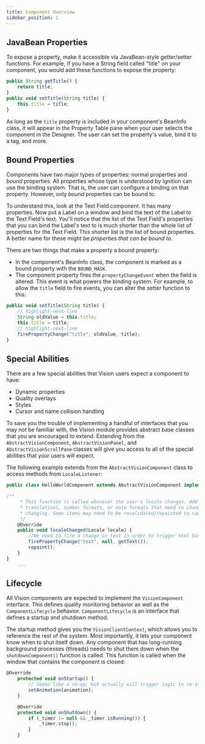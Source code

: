 ```yaml
---
title: Component Overview
sidebar_position: 1
---
```

## JavaBean Properties
To expose a property, make it accessible via JavaBean-style getter/setter functions. For example, if you have a String field called "title" on your component, you would add these functions to expose the property:

```js title=MyComponent.java
public String getTitle() {
    return title;
}
public void setTitle(String title) {
    this.title = title;
}
```

As long as the `title` property is included in your component's BeanInfo class, it will appear in the Property Table pane when your user selects the component in the Designer. The user can set the property's value, bind it to a tag, and more.

## Bound Properties
Components have two major types of properties: normal properties and *bound* properties. All properties whose type is understood by Ignition can use the binding system. That is, the user can configure a binding on that property. However, only *bound* properties can be bound to. 

To understand this, look at the Text Field component. It has many properties. Now put a Label on a window and bind the text of the Label to the Text Field's text. You'll notice that the list of the Text Field's properties that you can bind the Label's text to is much shorter than the whole list of properties for the Text Field. This shorter list is the list of bound properties. A better name for these might be *properties that can be bound to*.

There are two things that make a property a bound property:

* In the component's BeanInfo class, the component is marked as a bound property with the `BOUND_MASK`.
* The component property fires the `propertyChangeEvent` when the field is altered. This event is what powers the binding system. For example, to allow the `title` field to fire events, you can alter the setter function to this:

```js title="MyComponent.java"
public void setTitle(String title) {
    // highlight-next-line
    String oldValue = this.title;
    this.title = title;
    // highlight-next-line
    firePropertyChange("title", oldValue, title);
}
```
## Special Abilities
There are a few special abilities that Vision users expect a component to have:
* Dynamic properties
* Quality overlays
* Styles
* Cursor and name collision handling

To save you the trouble of implementing a handful of interfaces that you may not be familiar with, the Vision module provides abstract base classes that you are encouraged to extend. Extending from the `AbstractVisionComponent`, `AbstractVisionPanel`, and `AbstractVisionScrollPane` classes will give you access to all of the special abilities that your users will expect.

The following example extends from the `AbstractVisionComponent` class to access methods from `LocaleListener`: 
```js title=HelloWorldComponent.java
public class HelloWorldComponent extends AbstractVisionComponent implements LocaleListener {

/**
     * This function is called whenever the user's locale changes. Add code here to deal with any
     * translations, number formats, or date formats that need to change as a result of the locale
     * changing. Some items may need to be revalidated/repainted to cause the screen to update.
     */
    @Override
    public void localeChanged(Locale locale) {
        //We need to fire a change on text in order to trigger html based displays to refresh.
        firePropertyChange("text", null, getText());
        repaint();
    }
}
    ...

```

## Lifecycle
All Vision components are expected to implement the `VisionComponent` interface. This defines quality monitoring behavior as well as the `ComponentLifecycle` behavior. `ComponentLifecycle` is an interface that defines a startup and shutdown method. 

The startup method gives you the `VisionClientContext`, which allows you to reference the rest of the system. Most importantly, it lets your component know when to shut itself down. Any component that has long-running background processes (threads) needs to shut them down when the `shutdownComponent()` function is called. This function is called when the window that contains the component is closed: 

```js title=HelloWorldComponent.java
@Override
    protected void onStartup() {
        // Seems like a no-op, but actually will trigger logic to re-start the timer if necessary
        setAnimation(animation);
    }

    @Override
    protected void onShutdown() {
        if (_timer != null && _timer.isRunning()) {
            _timer.stop();
        }
    }
```